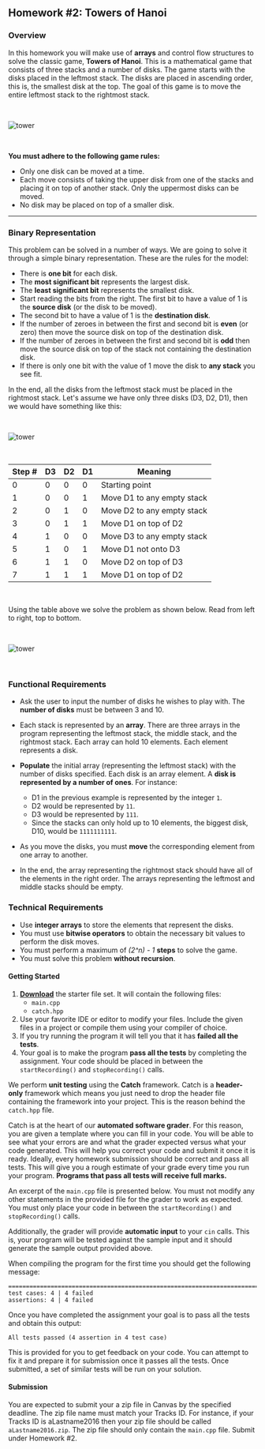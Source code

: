 ## Homework #2: Towers of Hanoi

### Overview
In this homework you will make use of **arrays** and control flow structures to solve the classic game, **Towers of Hanoi**. This is a mathematical game that consists of three stacks and a number of disks. The game starts with the disks placed in the leftmost stack. The disks are placed in ascending order, this is, the smallest disk at the top. The goal of this game is to move the entire leftmost stack to the rightmost stack.

</br>

![tower](https://github.com/xaviermerino/ECE1552/blob/master/Homework3/towers.png?raw=true)

</br>

**You must adhere to the following game rules:**
* Only one disk can be moved at a time.
* Each move consists of taking the upper disk from one of the stacks and placing it on top of another stack. Only the uppermost disks can be moved.
* No disk may be placed on top of a smaller disk.

---

### Binary Representation
This problem can be solved in a number of ways. We are going to solve it through a simple binary representation. These are the rules for the model:
* There is **one bit** for each disk.
* The **most significant bit** represents the largest disk.
* The **least significant bit** represents the smallest disk.
* Start reading the bits from the right. The first bit to have a value of 1 is the **source disk** (or the disk to be moved).
* The second bit to have a value of 1 is the **destination disk**.
* If the number of zeroes in between the first and second bit is **even** (or zero) then move the source disk on top of the destination disk.
* If the number of zeroes in between the first and second bit is **odd** then move the source disk on top of the stack not containing the destination disk.
* If there is only one bit with the value of 1 move the disk to **any stack** you see fit.

In the end, all the disks from the leftmost stack must be placed in the rightmost stack. Let's assume we have only three disks (D3, D2, D1), then we would have something like this:

</br>

![tower](https://github.com/xaviermerino/ECE1552/blob/master/Homework3/exampleStart.png?raw=true)

</br>

| Step # | D3 | D2 | D1 | Meaning                    |
|--------|----|----|----|----------------------------|
| 0      | 0  | 0  | 0  | Starting point             |
| 1      | 0  | 0  | 1  | Move D1 to any empty stack |
| 2      | 0  | 1  | 0  | Move D2 to any empty stack |
| 3      | 0  | 1  | 1  | Move D1 on top of D2       |
| 4      | 1  | 0  | 0  | Move D3 to any empty stack |
| 5      | 1  | 0  | 1  | Move D1 not onto D3        |
| 6      | 1  | 1  | 0  | Move D2 on top of D3       |
| 7      | 1  | 1  | 1  | Move D1 on top of D2       |

</br>

Using the table above we solve the problem as shown below. Read from left to right, top to bottom.

</br>

![tower](https://github.com/xaviermerino/ECE1552/blob/master/Homework3/solution.png?raw=true)

</br>

### Functional Requirements
* Ask the user to input the number of disks he wishes to play with. The **number of disks** must be between 3 and 10.

* Each stack is represented by an **array**. There are three arrays in the program representing the leftmost stack, the middle stack, and the rightmost stack. Each array can hold 10 elements. Each element represents a disk.

* **Populate** the initial array (representing the leftmost stack) with the number of disks specified. Each disk is an array element. A **disk is represented by a number of ones**. For instance:
  * D1 in the previous example is represented by the integer `1`.
  * D2 would be represented by `11`.
  * D3 would be represented by `111`.
  * Since the stacks can only hold up to 10 elements, the biggest disk, D10, would be `1111111111`.

* As you move the disks, you must **move** the corresponding element from one array to another.

* In the end, the array representing the rightmost stack should have all of the elements in the right order. The arrays representing the leftmost and middle stacks should be empty.

### Technical Requirements
* Use **integer arrays** to store the elements that represent the disks.
* You must use **bitwise operators** to obtain the necessary bit values to perform the disk moves.
* You must perform a maximum of *(2^n) - 1* **steps** to solve the game.
* You must solve this problem **without recursion**. 

#### Getting Started
1. **[Download](https://github.com/xaviermerino/ECE1552/blob/master/Homework3/Starter.zip?raw=true)** the starter file set. It will contain the following files:
    * `main.cpp`
    * `catch.hpp`
2. Use your favorite IDE or editor to modify your files. Include the given files in a project or compile them using your compiler of choice.
3. If you try running the program it will tell you that it has **failed all the tests**.
4. Your goal is to make the program **pass all the tests** by completing the assignment. Your code should be placed in between the `startRecording()` and `stopRecording()` calls.

We perform **unit testing** using the **Catch** framework. Catch is a **header-only** framework which means you just need to drop the header file containing the framework into your project. This is the reason behind the `catch.hpp` file.

Catch is at the heart of our **automated software grader**. For this reason, you are given a template where you can fill in your code. You will be able to see what your errors are and what the grader expected versus what your code generated. This will help you correct your code and submit it once it is ready. Ideally, every homework submission should be correct and pass all tests. This will give you a rough estimate of your grade every time you run your program. **Programs that pass all tests will receive full marks.**

An excerpt of the `main.cpp` file is presented below. You must not modify any other statements in the provided file for the grader to work as expected. You must only place your code in between the `startRecording()` and `stopRecording()` calls.

Additionally, the grader will provide **automatic input** to your `cin` calls. This is, your program will be tested against the sample input and it should generate the sample output provided above.

When compiling the program for the first time you should get the following message:

```
===============================================================================
test cases: 4 | 4 failed
assertions: 4 | 4 failed
```

Once you have completed the assignment your goal is to pass all the tests and obtain this output:

```
All tests passed (4 assertion in 4 test case)
```

This is provided for you to get feedback on your code. You can attempt to fix it and prepare it for submission once it passes all the tests. Once submitted, a set of similar tests will be run on your solution.

#### Submission

You are expected to submit your a zip file in Canvas by the specified deadline. The zip file name must match your Tracks ID. For instance, if your Tracks ID is aLastname2016 then your zip file should be called `aLastname2016.zip`. The zip file should only contain the `main.cpp` file. Submit under Homework #2.
